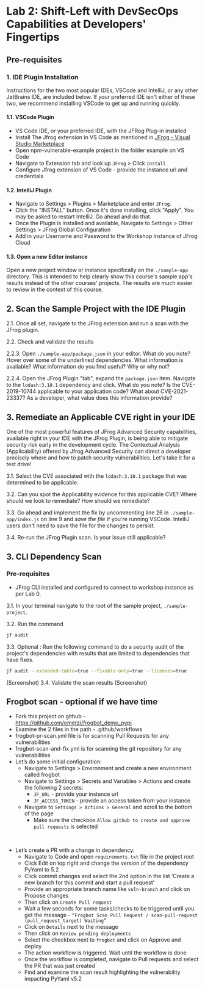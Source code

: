 # Lab 2: Shift-Left with DevSecOps Capabilities at Developers' Fingertips 
## Pre-requisites
### 1. IDE Plugin Installation
Instructions for the two most popular IDEs, VSCode and IntelliJ, or any other JetBrains IDE, are included below.  If 
your preferred IDE isn't either of these two, we recommend installing VSCode to get up and running quickly.
#### 1.1. VSCode Plugin
* VS Code IDE, or your preferred IDE,  with the JFRog Plug-in installed
* Install The Jfrog extension in VS Code  as mentioned in [JFrog - Visual Studio Marketplace](https://marketplace.visualstudio.com/items?itemName=JFrog.jfrog-vscode-extension)
* Open npm-vulnerable-example project in the folder example on VS Code
* Navigate to Extension tab and look up `JFrog` > Click `Install`
* Configure Jfrog extension of VS Code - provide the instance url and credentials

#### 1.2. IntelliJ Plugin
* Navigate to Settings > Plugins > Marketplace and enter `JFrog`.
* Click the "INSTALL" button.  Once it's done installing, click "Apply".  You may be asked to restart IntelliJ.  Go 
  ahead and do that.
* Once the Plugin is installed and available, Navigate to Settings > Other Settings > JFrog Global Configuration
* Add in your Username and Password to the Workshop instance of JFrog Cloud

#### 1.3. Open a new Editor instance
Open a new project window or instance specifically on the `./sample-app` directory.  This is intended to help clearly show this course's sample app's results instead of the other courses' projects.  The results are much easier to review in the context of this course.

## 2. Scan the Sample Project with the IDE Plugin
2.1. Once all set, navigate to the JFrog extension and run a scan with the JFrog plugin.

2.2. Check and validate the results

2.2.3. Open `./sample-app/package.json` in your editor.  What do you note?  Hover over some of the underlined 
dependencies. What information is available? What information do you find useful?  Why or why not?

2.2.4. Open the JFrog Plugin "tab", expand the `package.json` item.  Navigate to the `lodash:3.10.1` dependency and 
click.  What do you note?  Is the CVE-2019-10744 applicable to your application code?  What about CVE-2021-23337? 
As a developer, what value does this information provide? 

## 3. Remediate an Applicable CVE right in your IDE
One of the most powerful features of JFrog Advanced Security capabilities, available right in your IDE with the JFrog 
Plugin, is being able to mitigate security risk early in the development cycle.  The Contextual Analysis 
(Applicability) offered by Jfrog Advanced Security can direct a developer precisely where and how to patch security 
vulnerabilities.  Let's take it for a test drive!

3.1. Select the CVE associated with the `lodash:3.10.1` package that was determined to be applicable.

3.2. Can you spot the Applicability evidence for this applicable CVE?  Where should we look to remediate?  How 
should we remediate?

3.3. Go ahead and implement the fix by uncommenting line 26 in `./sample-app/index.js` on line 9 and _save the file_ if you're running VSCode.  IntelliJ users don't need to save the file for the changes to persist.

3.4. Re-run the JFrog Plugin scan.  Is your issue still applicable?


## 3. CLI Dependency Scan
### Pre-requisites
* JFrog CLI installed and configured to connect to workshop instance as per Lab 0.

3.1. In your terminal navigate to the root of the sample project, `./sample-project`.

3.2. Run the command 
```bash
jf audit
```
3.3. Optional : Run the following command to do a security audit of the project's dependencies with results that are limited to dependencies that have fixes.  
```bash
jf audit --extended-table=true --fixable-only=true --licenses=true
```
(Screenshot)
3.4. Validate the scan results
(Screenshot)


## Frogbot scan - optional if we have time
- Fork this project on github - https://github.com/omerzi/frogbot_demo_pypi
- Examine the 2 files in the path - .github/workflows
- frogbot-pr-scan.yml file is for scanning Pull Requests for any vulnerabilities
- frogbot-scan-and-fix.yml is for scanning the git repository for any vulnerabilities
- Let’s do some initial configuration:
  - Navigate to Settings > Environment and create a new environment called frogbot
  - Navigate to Settings > Secrets and Variables > Actions and create the following 2 secrets:
    - `JF_URL` - provide your instance url
    - `JF_ACCESS_TOKEN` - provide an access token from your instance
  - Navigate to `Settings > Actions > General` and scroll to the bottom of the page
    - Make sure the checkbox `Allow github to create and approve pull requests` is selected

<br/>

- Let’s create a PR with a change in dependency:
  - Navigate to Code and open `requirements.txt` file in the project root
  - Click Edit on top right and change the version of the dependency PyYaml to 5.2
  - Click commit changes and select the 2nd option in the list ‘Create a new branch for this commit and start a pull request’
  - Provide an appropriate branch name like `vuln-branch` and click on Propose changes
  - Then click on `Create Pull request`
  - Wait a few seconds for some tasks/checks to be triggered until you get the message - `“Frogbot Scan Pull Request / scan-pull-request (pull_request_target) Waiting”`
  - Click on `Details` next to the message
  - Then click on `Review pending deployments`
  - Select the checkbox next to `frogbot` and click on Approve and deploy
  - The action workflow is triggered. Wait until the workflow is done
  - Once the workflow is completed, navigate to Pull requests and select the PR that was just created
  - Find and examine the scan result highlighting the vulnerability impacting PyYaml v5.2 



